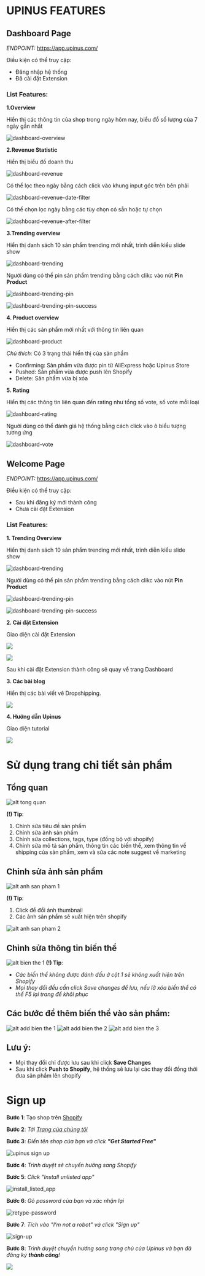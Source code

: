 # UPINUS FEATURES

## Dashboard Page

_ENDPOINT:_ https://app.upinus.com/

Điều kiện có thể truy cập:
* Đăng nhập hệ thống
* Đã cài đặt Extension

### List Features: ###

__1.Overview__

Hiển thị các thông tin của shop trong ngày hôm nay, biểu đồ số lượng của 7 ngày gần nhất

![dashboard-overview](https://i.imgur.com/su64VDH.png "Các thông tin
chung của shop")

__2.Revenue Statistic__

Hiển thị biểu đồ doanh thu

![dashboard-revenue](https://i.imgur.com/L9nagBJ.png "Biểu đồ doanh thu
7 ngày gần nhất")

Có thể lọc theo ngày bằng cách click vào khung input góc trên bên phải

![dashboard-revenue-date-filter](https://i.imgur.com/hqcvKLd.png "Chọn
lọc theo ngày")

Có thể chọn lọc ngày bằng các tùy chọn có sẵn hoặc tự chọn

![dashboard-revenue-after-filter](https://i.imgur.com/Hb7UcOE.png "Biều
đồ sau khi chọn lọc theo 30 ngày gần nhất")

__3.Trending overview__

Hiển thị danh sách 10 sản phẩm trending mới nhất, trình diễn kiểu slide show

![dashboard-trending](https://i.imgur.com/uT1jBVz.png "Danh sách các sản
phẩm trending hiển thị như slide show")

Người dùng có thể pin sản phẩm trending bằng cách clikc vào nút __Pin Product__

![dashboard-trending-pin](https://i.imgur.com/eiHMwPY.png "Pin sản phẩm
trending")

![dashboard-trending-pin-success](https://i.imgur.com/vLTmhVr.png "Thông
báo pin sản phẩm thành công")

__4. Product overview__

Hiển thị các sản phẩm mới nhất với thông tin liên quan

![dashboard-product](https://i.imgur.com/Fjp2QPZ.png "Bảng thông tin
những sản phẩm mới nhất")

_Chú thích:_ Có 3 trạng thái hiển thị của sản phẩm
* Confirming: Sản phẩm vừa được pin từ AliExpress hoặc Upinus Store
* Pushed: Sản phẩm vừa được push lên Shopify
* Delete: Sản phẩm vừa bị xóa

__5. Rating__

Hiển thị các thông tin liên quan đến rating như tổng số vote, số vote
  mỗi loại

![dashboard-rating](https://i.imgur.com/JcLcXiZ.png "Thông tin số lượng
bình chọn")

Nguời dùng có thể đánh giá hệ thống bằng cách click vào ô biểu tượng
  tương ứng

![dashboard-vote](https://i.imgur.com/f90lxRP.png "Thông báo vote thành
công")

## Welcome Page

_ENDPOINT:_ https://app.upinus.com/

Điều kiện có thể truy cập:
* Sau khi đăng ký mới thành công
* Chưa cài đặt Extension

### List Features: ###

__1. Trending Overview__

Hiển thị danh sách 10 sản phẩm trending mới nhất, trình diễn kiểu slide show

![dashboard-trending](https://i.imgur.com/uT1jBVz.png "Danh sách các sản
phẩm trending hiển thị như slide show")

Người dùng có thể pin sản phẩm trending bằng cách clikc vào nút __Pin Product__

![dashboard-trending-pin](https://i.imgur.com/eiHMwPY.png "Pin sản phẩm
trending")

![dashboard-trending-pin-success](https://i.imgur.com/vLTmhVr.png "Thông
báo pin sản phẩm thành công")

__2. Cài đặt Extension__

Giao diện cài đặt Extension

![](https://i.imgur.com/mQRiu3B.png)

![](https://i.imgur.com/fr5Kob3.png)

Sau khi cài đặt Extension thành công sẽ quay về trang Dashboard

__3. Các bài blog__

Hiển thị các bài viết vê Dropshipping.

![](https://i.imgur.com/aHBQzBc.png)

__4. Hướng dẫn Upinus__

Giao diện tutorial

![](https://i.imgur.com/2Svh5rS.png)

# Sử dụng trang chi tiết sản phẩm
## Tổng quan
![alt tong quan](https://i.imgur.com/2Qd4qgr.png)

**(!) Tip**:
1. Chỉnh sửa tiêu đề sản phẩm
2. Chỉnh sửa ảnh sản phẩm
3. Chỉnh sửa collections, tags, type (đồng bộ với shopify)
4. Chỉnh sửa mô tả sản phẩm, thông tin các biến thể, xem thông tin về shipping
   của sản phẩm, xem và sửa các note suggest về marketing



## Chỉnh sửa ảnh sản phẩm
![alt anh san pham 1](https://i.imgur.com/mqTAUHa.png)

**(!) Tip**:
1. Click để đổi ảnh thumbnail
2. Các ảnh sản phẩm sẽ xuất hiện trên shopify


![alt anh san pham 2](https://i.imgur.com/sfQyZQn.png)



## Chỉnh sửa thông tin biến thể
![alt bien the 1](https://i.imgur.com/JoCWv9d.png)
**(!) Tip**:
- *Các biến thể không được đánh dấu ở cột 1 sẽ không xuất hiện trên Shopify*
- *Mọi thay đổi đều cần click Save changes để lưu, nếu lỡ xóa biến thể có thể F5
  lại trang để khôi phục*



## Các bước để thêm biến thể vào sản phẩm:
![alt add bien the 1](https://i.imgur.com/9jCqUSo.png)
![alt add bien the 2](https://i.imgur.com/sFi7gLk.png)
![alt add bien the 3](https://i.imgur.com/yU3ryqa.png)


## Lưu ý:
- Mọi thay đổi chỉ được lưu sau khi click **Save Changes**
- Sau khi click **Push to Shopify**, hệ thống sẽ lưu lại các thay đổi đồng thời
  đưa sản phẩm lên shopify


# Sign up

**Bước 1**: Tạo shop trên [Shopify](https://www.shopify.com/)

**Bước 2**: _Tới [Trang của chúng tôi](http://upinus.com/)_

**Bước 3**: _Điền tên shop của bạn và click **"Get Started Free"**_

![upinus sign up](https://i.imgur.com/h3aR9zt.png)

**Bước 4**: _Trình duyệt sẽ chuyển hướng sang Shopify_

**Bước 5**: _Click "Install unlisted app"_

![install_listed_app](https://i.imgur.com/b2f8ead.png)

**Bước 6**: _Gõ password của bạn và xác nhận lại_

![retype-password](https://i.imgur.com/XkNTGcS.png)

**Bước 7**: _Tích vào "I'm not a robot" và click "Sign up"_

![sign-up](https://i.imgur.com/Fm6sLTU.png)

**Bước 8**: _Trình duyệt chuyển hướng sang trang chủ của Upinus và bạn đã đăng ký **thành công**!_

![](https://i.imgur.com/Hy9drvb.png)
